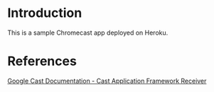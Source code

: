 # Introduction
This is a sample Chromecast app deployed on Heroku.

# References
[Google Cast Documentation - Cast Application Framework Receiver](https://developers.google.com/cast/docs/caf_receiver)